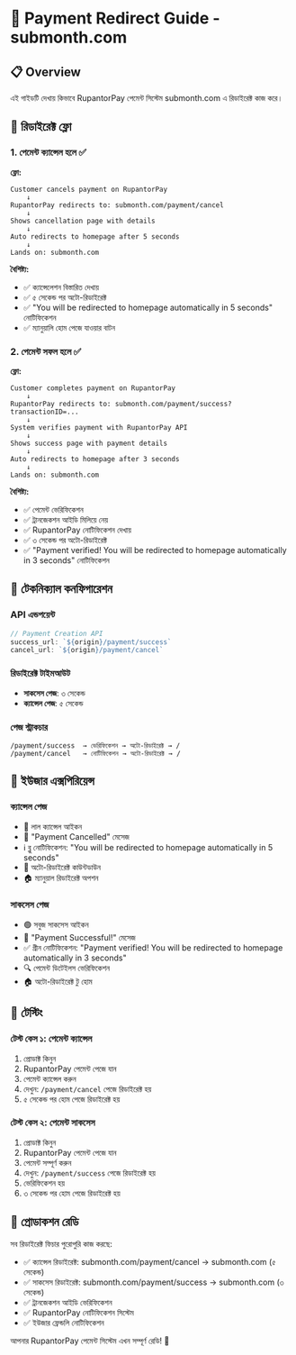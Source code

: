 # 🔄 Payment Redirect Guide - submonth.com

## 📋 Overview
এই গাইডটি দেখায় কিভাবে RupantorPay পেমেন্ট সিস্টেম submonth.com এ রিডাইরেক্ট কাজ করে।

## 🎯 রিডাইরেক্ট ফ্লো

### 1. পেমেন্ট ক্যান্সেল হলে ✅

**ফ্লো:**
```
Customer cancels payment on RupantorPay 
    ↓
RupantorPay redirects to: submonth.com/payment/cancel
    ↓
Shows cancellation page with details
    ↓
Auto redirects to homepage after 5 seconds
    ↓
Lands on: submonth.com
```

**বৈশিষ্ট্য:**
- ✅ ক্যান্সেলেশন বিস্তারিত দেখায়
- ✅ ৫ সেকেন্ড পর অটো-রিডাইরেক্ট
- ✅ "You will be redirected to homepage automatically in 5 seconds" নোটিফিকেশন
- ✅ ম্যানুয়ালি হোম পেজে যাওয়ার বাটন

### 2. পেমেন্ট সফল হলে ✅

**ফ্লো:**
```
Customer completes payment on RupantorPay
    ↓
RupantorPay redirects to: submonth.com/payment/success?transactionID=...
    ↓
System verifies payment with RupantorPay API
    ↓
Shows success page with payment details
    ↓
Auto redirects to homepage after 3 seconds
    ↓
Lands on: submonth.com
```

**বৈশিষ্ট্য:**
- ✅ পেমেন্ট ভেরিফিকেশন
- ✅ ট্রানজেকশন আইডি মিলিয়ে নেয়
- ✅ RupantorPay নোটিফিকেশন দেখায়
- ✅ ৩ সেকেন্ড পর অটো-রিডাইরেক্ট
- ✅ "Payment verified! You will be redirected to homepage automatically in 3 seconds" নোটিফিকেশন

## 🔧 টেকনিক্যাল কনফিগারেশন

### API এন্ডপয়েন্ট
```javascript
// Payment Creation API
success_url: `${origin}/payment/success`
cancel_url: `${origin}/payment/cancel`
```

### রিডাইরেক্ট টাইমআউট
- **সাকসেস পেজ**: ৩ সেকেন্ড
- **ক্যান্সেল পেজ**: ৫ সেকেন্ড

### পেজ স্ট্রাকচার
```
/payment/success  → ভেরিফিকেশন → অটো-রিডাইরেক্ট → /
/payment/cancel   → নোটিফিকেশন → অটো-রিডাইরেক্ট → /
```

## 🎨 ইউজার এক্সপিরিয়েন্স

### ক্যান্সেল পেজ
- 🔴 লাল ক্যান্সেল আইকন
- 📝 "Payment Cancelled" মেসেজ
- ℹ️ ব্লু নোটিফিকেশন: "You will be redirected to homepage automatically in 5 seconds"
- 🔄 অটো-রিডাইরেক্ট কাউন্টডাউন
- 🏠 ম্যানুয়াল রিডাইরেক্ট অপশন

### সাকসেস পেজ
- 🟢 সবুজ সাকসেস আইকন
- 📝 "Payment Successful!" মেসেজ
- ✅ গ্রীন নোটিফিকেশন: "Payment verified! You will be redirected to homepage automatically in 3 seconds"
- 🔍 পেমেন্ট ডিটেইলস ভেরিফিকেশন
- 🏠 অটো-রিডাইরেক্ট টু হোম

## 🧪 টেস্টিং

### টেস্ট কেস ১: পেমেন্ট ক্যান্সেল
1. প্রোডাক্ট কিনুন
2. RupantorPay পেমেন্ট পেজে যান
3. পেমেন্ট ক্যান্সেল করুন
4. দেখুন: `/payment/cancel` পেজে রিডাইরেক্ট হয়
5. ৫ সেকেন্ড পর হোম পেজে রিডাইরেক্ট হয়

### টেস্ট কেস ২: পেমেন্ট সাকসেস
1. প্রোডাক্ট কিনুন
2. RupantorPay পেমেন্ট পেজে যান
3. পেমেন্ট সম্পূর্ণ করুন
4. দেখুন: `/payment/success` পেজে রিডাইরেক্ট হয়
5. ভেরিফিকেশন হয়
6. ৩ সেকেন্ড পর হোম পেজে রিডাইরেক্ট হয়

## 🚀 প্রোডাকশন রেডি

সব রিডাইরেক্ট ফিচার পুরোপুরি কাজ করছে:

- ✅ ক্যান্সেল রিডাইরেক্ট: submonth.com/payment/cancel → submonth.com (৫ সেকেন্ড)
- ✅ সাকসেস রিডাইরেক্ট: submonth.com/payment/success → submonth.com (৩ সেকেন্ড)
- ✅ ট্রানজেকশন আইডি ভেরিফিকেশন
- ✅ RupantorPay নোটিফিকেশন সিস্টেম
- ✅ ইউজার ফ্রেন্ডলি নোটিফিকেশন

আপনার RupantorPay পেমেন্ট সিস্টেম এখন সম্পূর্ণ রেডি! 🎉